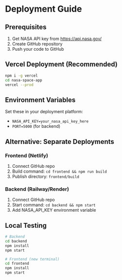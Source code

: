 # Deployment Guide

## Prerequisites
1. Get NASA API key from https://api.nasa.gov/
2. Create GitHub repository
3. Push your code to GitHub

## Vercel Deployment (Recommended)
```bash
npm i -g vercel
cd nasa-space-app
vercel --prod
```

## Environment Variables
Set these in your deployment platform:
- `NASA_API_KEY=your_nasa_api_key_here`
- `PORT=5000` (for backend)

## Alternative: Separate Deployments

### Frontend (Netlify)
1. Connect GitHub repo
2. Build command: `cd frontend && npm run build`
3. Publish directory: `frontend/build`

### Backend (Railway/Render)
1. Connect GitHub repo  
2. Start command: `cd backend && npm start`
3. Add NASA_API_KEY environment variable

## Local Testing
```bash
# Backend
cd backend
npm install
npm start

# Frontend (new terminal)
cd frontend  
npm install
npm start
```